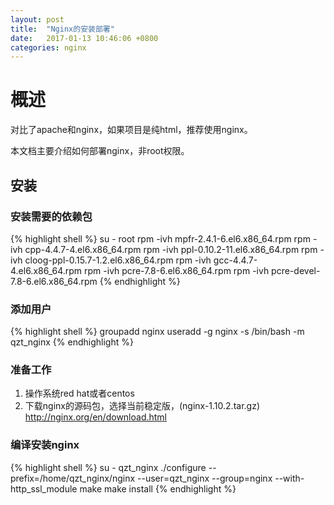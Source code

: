 ```yaml
---
layout: post
title:  "Nginx的安装部署"
date:   2017-01-13 10:46:06 +0800
categories: nginx
---
```

# 概述

对比了apache和nginx，如果项目是纯html，推荐使用nginx。

本文档主要介绍如何部署nginx，非root权限。

## 安装

### 安装需要的依赖包
{% highlight shell %}
su - root
rpm -ivh mpfr-2.4.1-6.el6.x86_64.rpm
rpm -ivh cpp-4.4.7-4.el6.x86_64.rpm
rpm -ivh ppl-0.10.2-11.el6.x86_64.rpm
rpm -ivh cloog-ppl-0.15.7-1.2.el6.x86_64.rpm
rpm -ivh gcc-4.4.7-4.el6.x86_64.rpm
rpm -ivh pcre-7.8-6.el6.x86_64.rpm
rpm -ivh pcre-devel-7.8-6.el6.x86_64.rpm
{% endhighlight %}

### 添加用户
{% highlight shell %}
groupadd nginx
useradd -g nginx -s /bin/bash -m qzt_nginx
{% endhighlight %}

### 准备工作
1. 操作系统red hat或者centos
2. 下载nginx的源码包，选择当前稳定版，(nginx-1.10.2.tar.gz) http://nginx.org/en/download.html

### 编译安装nginx
{% highlight shell %}
su - qzt_nginx
./configure --prefix=/home/qzt_nginx/nginx --user=qzt_nginx --group=nginx --with-http_ssl_module
make
make install
{% endhighlight %}